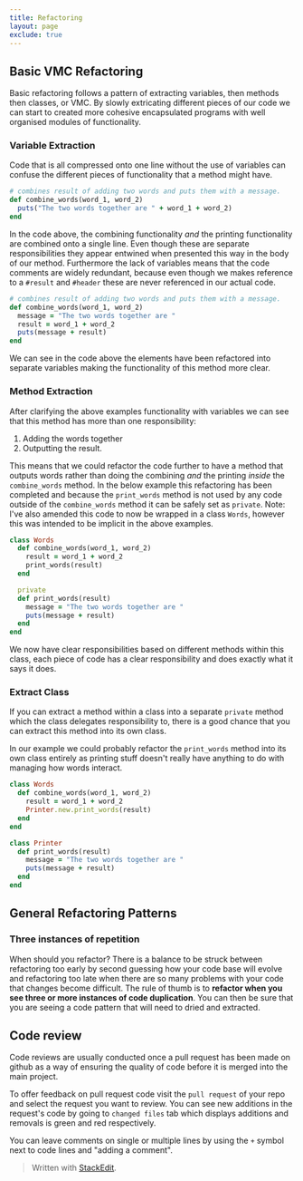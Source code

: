 ```yaml
---
title: Refactoring
layout: page
exclude: true
---
```

## Basic VMC Refactoring
Basic refactoring follows a pattern of extracting variables, then methods then classes, or VMC. By slowly extricating different pieces of our code we can start to created more cohesive encapsulated programs with well organised modules of functionality.

### Variable Extraction

Code that is all compressed onto one line without the use of variables can confuse the different pieces of functionality that a method might have. 
```ruby
# combines result of adding two words and puts them with a message.
def combine_words(word_1, word_2)
  puts("The two words together are " + word_1 + word_2)
end
```
In the code above, the combining functionality *and* the printing functionality are combined onto a single line. Even though these are separate responsibilities they appear entwined when presented this way in the body of our method. Furthermore the lack of variables means that the code comments are widely redundant, because even though we makes reference to a `#result` and `#header` these are never referenced in our actual code. 
```ruby
# combines result of adding two words and puts them with a message.
def combine_words(word_1, word_2)
  message = "The two words together are "
  result = word_1 + word_2
  puts(message + result)
end
```
We can see in the code above the elements have been refactored into separate variables making the functionality of this method more clear.

### Method Extraction
After clarifying the above examples functionality with variables we can see that this method has more than one responsibility:

1. Adding the words together
2. Outputting the result.

This means that we could refactor the code further to have a method that outputs words rather than doing the combining *and* the printing *inside* the `combine_words` method. In the below example this refactoring has been completed and because the `print_words` method is not used by any code outside of the `combine_words` method it can be safely set as `private`. Note: I've also amended this code to now be wrapped in a class `Words`, however this was intended to be implicit in the above examples.
```ruby
class Words
  def combine_words(word_1, word_2)
    result = word_1 + word_2
    print_words(result)
  end

  private
  def print_words(result)
    message = "The two words together are "
    puts(message + result)
  end
end
```
We now have clear responsibilities based on different methods within this class, each piece of code has a clear responsibility and does exactly what it says it does.

### Extract Class

If you can extract a method within a class into a separate `private` method which the class delegates responsibility to, there is a good chance that you can extract this method into its own class.

In our example we could probably refactor the `print_words` method into its own class entirely as printing stuff doesn't really have anything to do with managing how words interact.
```ruby
class Words
  def combine_words(word_1, word_2)
    result = word_1 + word_2
    Printer.new.print_words(result)
  end
end

class Printer
  def print_words(result)
    message = "The two words together are "
    puts(message + result)
  end
end
```


## General Refactoring Patterns
### Three instances of repetition
When should you refactor? There is a balance to be struck between refactoring too early by second guessing how your code base will evolve and refactoring too late when there are so many problems with your code that changes become difficult. The rule of thumb is to **refactor when you see three or more instances of code duplication**. You can then be sure that you are seeing a code pattern that will need to dried and extracted.

## Code review

Code reviews are usually conducted once a pull request has been made on github as a way of ensuring the quality of code before it is merged into the main project.

To offer feedback on pull request code visit the `pull request` of your repo and select the request you want to review. You can see new additions in the request's code by going to `changed files` tab which displays additions and removals is green and red respectively.

You can leave comments on single or multiple lines by using the `+` symbol next to code lines and "adding a comment". 
> Written with [StackEdit](https://stackedit.io/).
<!--stackedit_data:
eyJoaXN0b3J5IjpbLTYyMzYzMTEwNCwxODI4NzMwODY5LDE3ND
g4MTg1MDQsMTE1NTExOTI3LC01NTIzMjgyMzYsLTIwNTQ0NzU0
MDYsMTg0NTMyNTA4MywtMjA1NDQ3NTQwNiwtODU2MDUxMTE3XX
0=
-->